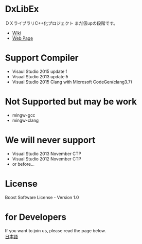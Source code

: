 ﻿# DxLibEx
ＤＸライブラリC++化プロジェクト
まだ仮upの段階です。

- [Wiki](https://github.com/Nagarei/DxLibEx/wiki)
- [Web Page](http://nagarei.github.io/DxLibEx/index.html)

# Support Compiler
- Visaul Studio 2015 update 1
- Visual Studio 2013 update 5
- Visual Studio 2015 Clang with Microsoft CodeGen(clang3.7)

# Not Supported but may be work
- mingw-gcc
- mingw-clang

# We will never support
- Visual Studio 2013 November CTP
- Visual Studio 2012 November CTP
- or before...

# License
Boost Software License - Version 1.0

# for Developers

If you want to join us, please read the page below.  
[日本語](https://github.com/Nagarei/DxLibEx/wiki/for-Developer)
